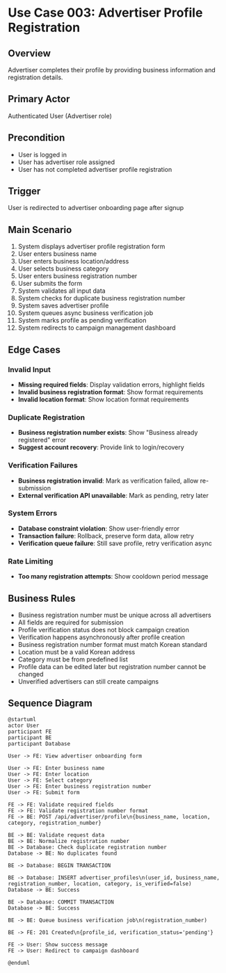 # Use Case 003: Advertiser Profile Registration

## Overview
Advertiser completes their profile by providing business information and registration details.

## Primary Actor
Authenticated User (Advertiser role)

## Precondition
- User is logged in
- User has advertiser role assigned
- User has not completed advertiser profile registration

## Trigger
User is redirected to advertiser onboarding page after signup

## Main Scenario
1. System displays advertiser profile registration form
2. User enters business name
3. User enters business location/address
4. User selects business category
5. User enters business registration number
6. User submits the form
7. System validates all input data
8. System checks for duplicate business registration number
9. System saves advertiser profile
10. System queues async business verification job
11. System marks profile as pending verification
12. System redirects to campaign management dashboard

## Edge Cases

### Invalid Input
- **Missing required fields**: Display validation errors, highlight fields
- **Invalid business registration format**: Show format requirements
- **Invalid location format**: Show location format requirements

### Duplicate Registration
- **Business registration number exists**: Show "Business already registered" error
- **Suggest account recovery**: Provide link to login/recovery

### Verification Failures
- **Business registration invalid**: Mark as verification failed, allow re-submission
- **External verification API unavailable**: Mark as pending, retry later

### System Errors
- **Database constraint violation**: Show user-friendly error
- **Transaction failure**: Rollback, preserve form data, allow retry
- **Verification queue failure**: Still save profile, retry verification async

### Rate Limiting
- **Too many registration attempts**: Show cooldown period message

## Business Rules
- Business registration number must be unique across all advertisers
- All fields are required for submission
- Profile verification status does not block campaign creation
- Verification happens asynchronously after profile creation
- Business registration number format must match Korean standard
- Location must be a valid Korean address
- Category must be from predefined list
- Profile data can be edited later but registration number cannot be changed
- Unverified advertisers can still create campaigns

## Sequence Diagram

```plantuml
@startuml
actor User
participant FE
participant BE
participant Database

User -> FE: View advertiser onboarding form

User -> FE: Enter business name
User -> FE: Enter location
User -> FE: Select category
User -> FE: Enter business registration number
User -> FE: Submit form

FE -> FE: Validate required fields
FE -> FE: Validate registration number format
FE -> BE: POST /api/advertiser/profile\n{business_name, location, category, registration_number}

BE -> BE: Validate request data
BE -> BE: Normalize registration number
BE -> Database: Check duplicate registration number
Database -> BE: No duplicates found

BE -> Database: BEGIN TRANSACTION

BE -> Database: INSERT advertiser_profiles\n(user_id, business_name, registration_number, location, category, is_verified=false)
Database -> BE: Success

BE -> Database: COMMIT TRANSACTION
Database -> BE: Success

BE -> BE: Queue business verification job\n(registration_number)

BE -> FE: 201 Created\n{profile_id, verification_status='pending'}

FE -> User: Show success message
FE -> User: Redirect to campaign dashboard

@enduml
```

